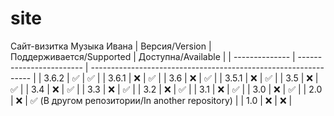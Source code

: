 # site
Сайт-визитка Музыка Ивана
| Версия/Version | Поддерживается/Supported | Доступна/Available                                              |
| -------------- | ------------------------ | --------------------------------------------------------------- |
| 3.6.2          | :white_check_mark:       | :white_check_mark:                                              |
| 3.6.1          | :x:                      | :white_check_mark:                                              |
| 3.6            | :x:                      | :white_check_mark:                                              |
| 3.5.1          | :x:                      | :white_check_mark:                                              |
| 3.5            | :x:                      | :white_check_mark:                                              |
| 3.4            | :x:                      | :white_check_mark:                                              |
| 3.3            | :x:                      | :white_check_mark:                                              |
| 3.2            | :x:                      | :white_check_mark:                                              |
| 3.1            | :x:                      | :white_check_mark:                                              |
| 3.0            | :x:                      | :white_check_mark:                                              |
| 2.0            | :x:                      | :white_check_mark: (В другом репозитории/In another repository) |
| 1.0            | :x:                      | :x:                                                             |
